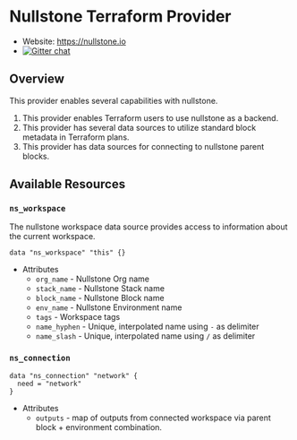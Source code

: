 # Nullstone Terraform Provider

- Website: https://nullstone.io
- [![Gitter chat](https://badges.gitter.im/nullstone-io/Lobby.png)](https://gitter.im/nullstone-io/community)

## Overview

This provider enables several capabilities with nullstone.
1. This provider enables Terraform users to use nullstone as a backend.
2. This provider has several data sources to utilize standard block metadata in Terraform plans.
3. This provider has data sources for connecting to nullstone parent blocks.

## Available Resources

### `ns_workspace`

The nullstone workspace data source provides access to information about the current workspace.

```
data "ns_workspace" "this" {}
```

- Attributes
  - `org_name` - Nullstone Org name
  - `stack_name` - Nullstone Stack name
  - `block_name` - Nullstone Block name
  - `env_name` - Nullstone Environment name
  - `tags` - Workspace tags
  - `name_hyphen` - Unique, interpolated name using `-` as delimiter
  - `name_slash` - Unique, interpolated name using `/` as delimiter

### `ns_connection`

```
data "ns_connection" "network" {
  need = "network"
}
```

- Attributes
  - `outputs` - map of outputs from connected workspace via parent block + environment combination.
